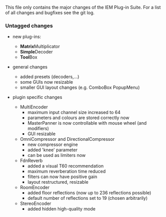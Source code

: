 This file only contains the major changes of the IEM Plug-in Suite.
For a list of all changes and bugfixes see the git log.

### Untagged changes
- new plug-ins:
    - **Matrix**Multiplicator
    - **Simple**Decoder
    - **Tool**Box

- general changes
    - added presets (decoders,...)  
    - some GUIs now resizable  
    - smaller GUI layout changes (e.g. ComboBox PopupMenu)

- plugin specific changes
    - MultiEncoder
        - maximum input channel size increased to 64 
        - parameters and colours are stored correctly now
        - MasterPanner is now controllable with mouse wheel (and modifiers)
        - GUI resizable
    - OmniCompressor and DirectionalCompressor
        -  new compressor engine
        -  added 'knee' parameter
        -  can be used as limiters now
    - FdnReverb
        -  added a visual T60 recommendation
        -  maximum reverberation time reduced
        -  filters can now have positive gain
        -  layout restructured, resizable
    -  RoomEncoder
        -  added floor reflections (now up to 236 reflections possible)
        -  default number of reflections set to 19 (chosen arbitrarily)
    -  StereoEncoder
        -  added hidden high-quality mode  